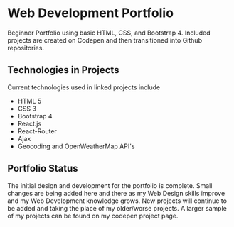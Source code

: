 # Web Development Portfolio

Beginner Portfolio using basic HTML, CSS, and Bootstrap 4.
Included projects are created on Codepen and then transitioned into Github repositories.

## Technologies in Projects
Current technologies used in linked projects include
- HTML 5
- CSS 3
- Bootstrap 4
- React.js
- React-Router
- Ajax
- Geocoding and OpenWeatherMap API's

## Portfolio Status

The initial design and development for the portfolio is complete. Small changes are being added here and there as my Web Design skills improve and my Web Development knowledge grows. 
New projects will continue to be added and taking the place of my older/worse projects. A larger sample of my projects can be found on my codepen project page.
